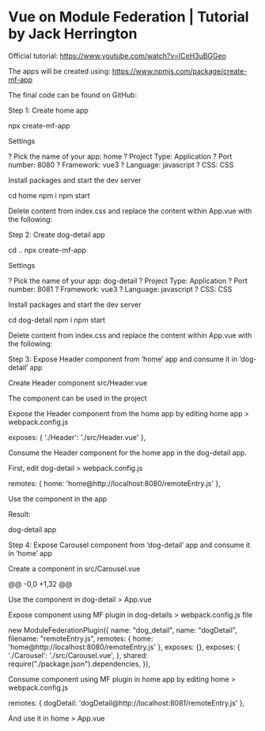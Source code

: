 # Vue on Module Federation | Tutorial by Jack Herrington

Official tutorial: https://www.youtube.com/watch?v=ICeH3uBGGeo 

The apps will be created using: https://www.npmjs.com/package/create-mf-app 

The final code can be found on GitHub: 

Step 1: Create home app

npx create-mf-app

Settings

? Pick the name of your app: home
? Project Type: Application
? Port number: 8080
? Framework: vue3
? Language: javascript 
? CSS: CSS

Install packages and start the dev server

cd home
npm i 
npm start

Delete content from index.css and replace the content within App.vue with the following:

<style>
.container {
  width: 800px;
  margin: auto;
  padding: 1rem;
}
.carousel {
  display: grid;
  grid-template-columns: repeat(3, 1fr);
  grid-column-gap: 1rem;
}
.carousel > img {
  width: 100%;
}
</style>

<template>
<div class="container">
  <h1>Great Dogs Deserve Great Homes</h1>
  <p>We are an adoption agency committed to putting wonderful adoptable dogs
  into great permanent homes...</p>

  <h1>Adoptable Dogs</h1>
  <div class="carousel">
    <img src="https://placedog.net/500/280?id=5" alt="Dog 5">
    <img src="https://placedog.net/500/280?id=6" alt="Dog 6">
    <img src="https://placedog.net/500/280?id=7" alt="Dog 7">
  </div>
</div>
</template>

Step 2: Create dog-detail app

cd .. 
npx create-mf-app

Settings

? Pick the name of your app: dog-detail
? Project Type: Application
? Port number: 8081
? Framework: vue3
? Language: javascript 
? CSS: CSS

Install packages and start the dev server

cd dog-detail
npm i 
npm start

Delete content from index.css and replace the content within App.vue with the following:

<style>
.container {
  width: 800px;
  margin: auto;
  padding: 1rem;
}
.detail {
  display: grid;
  grid-template-columns: 30% 70%;
  grid-column-gap: 1rem;
}
.detail img {
  width: 100%;
}
.carousel {
  width: 800px;
  display: grid;
  grid-template-columns: repeat(3, 1fr);
  grid-column-gap: 1rem;
}
.carousel img {
  width: 100%;
}
</style>

<template>
<div class="container">
  <div class="detail">
    <img src="https://placedog.net/500/280?id=40" />
    <div>
      <h1>Cindy</h1>
      <p>Cindy is a fabulous dog with a great personality...</p>
    </div>
  </div>
  <hr />
  <h1>More Adoptable Dogs</h1>
  <div class="carousel">
    <div>
      <img src="https://placedog.net/500/280?id=60" alt="Dog 60">
      <h1>Cutie</h1>
    </div>
    <div>
      <img src="https://placedog.net/500/280?id=61" alt="Dog 61">
      <h1>Ace</h1>
    </div>
    <div>
      <img src="https://placedog.net/500/280?id=62" alt="Dog 62">
      <h1>Spot</h1>
    </div>
  </div>
</div>
</template>

Step 3: Expose Header component from ‘home’ app and consume it in ‘dog-detail’ app

Create Header component src/Header.vue

<style>
header {
  background: lightblue;
  padding: 1rem;
  font-size: xx-large;
  font-weight: bold;
  text-align: center;
}
</style>

<template>
<header>
  !!!Spot's A Good Dog!!!
</header>
</template>

The component can be used in the project

<template>
<div class="container">
  <Header />
...
</template>

<script>
import Header from './Header.vue'

export default {
  components: {
    Header,
  }
}
</script>



Expose the Header component  from the home app by editing home app > webpack.config.js

exposes: {
  './Header': './src/Header.vue'
},


Consume the Header component for the home app in the dog-detail app.

First, edit dog-detail > webpack.config.js

remotes: {
  home: 'home@http://localhost:8080/remoteEntry.js'
},

Use the component in the app

<template>
<div class="container">
  <Header />
  ...
</template>

<script>
  import Header from 'home/Header';

  export default {
    components: {
      Header,
    }
  }
</script>

Result:

dog-detail app

Step 4: Expose Carousel component from ‘dog-detail’ app and consume it in ‘home’ app

Create a component in src/Carousel.vue

 @@ -0,0 +1,32 @@
<style>
.carousel {
  display: grid;
  grid-template-columns: repeat(3, 1fr);
  grid-column-gap: 1rem;
}
.carousel img {
  width: 100%;
}

.carousel h1 {
  text-align: center;
  margin-top: 0;
}
</style>

<template>
  <div class="carousel">
    <div>
      <img src="https://placedog.net/500/280?id=60" alt="Dog 60" />
      <h1>Cutie</h1>
    </div>
    <div>
      <img src="https://placedog.net/500/280?id=61" alt="Dog 61" />
      <h1>Ace</h1>
    </div>
    <div>
      <img src="https://placedog.net/500/280?id=62" alt="Dog 62" />
      <h1>Spot</h1>
    </div>
  </div>
</template>

Use the component in dog-detail > App.vue

<template>
...
  <Carousel />
</div>
</template>

<script>
  import Header from 'home/Header';
  import Carousel from './Carousel.vue';

  export default {
    components: {
      Header,
      Carousel,
    }
  }
</script>

Expose component using MF plugin in dog-details > webpack.config.js file

new ModuleFederationPlugin({
  name: "dog_detail",
  name: "dogDetail",
  filename: "remoteEntry.js",
  remotes: {
    home: 'home@http://localhost:8080/remoteEntry.js'
  },
  exposes: {},
  exposes: {
    './Carousel': './src/Carousel.vue',
  },
  shared: require("./package.json").dependencies,
}),

Consume component using MF plugin in home app by editing home > webpack.config.js

remotes: {
  dogDetail: 'dogDetail@http://localhost:8081/remoteEntry.js'
},

And use it in home > App.vue

<template>
  ....  
  <Carousel />
</div>
</template>

<script>
import Header from './Header.vue';
import Carousel from 'dogDetail/Carousel';

export default {
  components: {
    Header,
    Carousel,
  }
}

Result:

home app

Step 5: Consume Vue Header component in React app ‘react-hots’ 

npx create-mf-app

Settings

? Pick the name of your app: react-host
? Project Type: Application
? Port number: 8082
? Framework: react
? Language: javascript
? CSS: CSS

Install packages and start the dev server

cd dog-detail
npm i 
npm start

Consume remote MF component by adding MF plugin in webpack.config.js

 plugins: [
    new ModuleFederationPlugin({
      name: "react_host",
      filename: "remoteEntry.js",
      remotes: {
        home: 'home@http://localhost:8080/remoteEntry.js',
      },
      ....

In the App.jsx fill add

import mountHeader from "home/mountHeader";
...
mountHeader('#header');

const App = () => (
....

Result:

Vue Header component in React app 

Step 6: Dynamic Vue component loading 

Add a <button> element with onClick handler 

<div>
  <button onClick={launchHeader}>Launch Header</button>
</div>

On button click, the module shall be loaded and initiated. The mountHeader is a module, not a function so the default shall be used.

const launchHeader = () => {
  import('home/mountHeader')
    .then(mountHeader => {
      mountHeader.default('#header');
    }) 
}

Result:

On page load Header is not loaded

Header is loaded on button click
